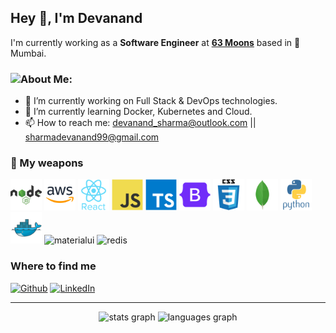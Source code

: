 <h2>Hey 👋, I'm Devanand </h2>

<p>I'm currently working as a <b>Software Engineer</b> at <strong><a href="https://www.63moons.com/">63 Moons</a></strong> </strong> based in 🌁 Mumbai.</p>

### <img src="https://github.com/TheDudeThatCode/TheDudeThatCode/blob/master/Assets/Developer.gif" width="45px">About Me:

- 🔭 I’m currently working on Full Stack & DevOps technologies.
- 🌱 I’m currently learning Docker, Kubernetes and Cloud.
- 📫 How to reach me: devanand_sharma@outlook.com || sharmadevanand99@gmail.com

<h3>🚀 My weapons </h3>
<p align="left">
<img src="https://raw.githubusercontent.com/devicons/devicon/master/icons/nodejs/nodejs-original-wordmark.svg" alt="nodejs" width="50" height="50" />
<img src="https://raw.githubusercontent.com/github/explore/80688e429a7d4ef2fca1e82350fe8e3517d3494d/topics/aws/aws.png" alt="aws" width="50" height="50" />
<img src="https://raw.githubusercontent.com/devicons/devicon/master/icons/react/react-original-wordmark.svg" alt="react" width="50" height="50" />
<img src="https://raw.githubusercontent.com/devicons/devicon/master/icons/javascript/javascript-original.svg" alt="javascript" width="50" height="50" />
<img src="https://raw.githubusercontent.com/devicons/devicon/master/icons/typescript/typescript-original.svg" alt="typescript" width="50" height="50" />
<img src="https://raw.githubusercontent.com/devicons/devicon/master/icons/bootstrap/bootstrap-plain.svg" alt="bootstrap" width="50" height="50" />
<img src="https://raw.githubusercontent.com/devicons/devicon/master/icons/css3/css3-original-wordmark.svg" alt="css3" width="50" height="50" />
<img src="https://raw.githubusercontent.com/devicons/devicon/master/icons/mongodb/mongodb-original.svg" alt="mongodb" width="50" height="50" />
<img src="https://raw.githubusercontent.com/devicons/devicon/master/icons/python/python-original-wordmark.svg" alt="python" width="50" height="50" />
<!-- <img src="https://www.vectorlogo.zone/logos/google_cloud/google_cloud-icon.svg" alt="gcp" width="50" height="50" /> -->
<img src="https://raw.githubusercontent.com/devicons/devicon/master/icons/docker/docker-original.svg" alt="Docker" width="50" height="50" />
<!-- <img src="https://www.vectorlogo.zone/logos/kubernetes/kubernetes-icon.svg" alt="Kubernetes" width="50" height="50" /> -->
<!-- <img src="https://raw.githubusercontent.com/devicons/devicon/master/icons/graphql/graphql-plain-wordmark.svg" alt="Docker" width="50" height="50" /> -->
<img src="https://cdn.jsdelivr.net/gh/devicons/devicon/icons/materialui/materialui-original.svg" alt="materialui" width="50" height="50" />
<img src="https://cdn.jsdelivr.net/gh/devicons/devicon/icons/redis/redis-original.svg" alt="redis" width="50" height="50" />
  
<h3>Where to find me</h3>
<p><a href="https://github.com/devanand-localhost" target="_blank"><img alt="Github" src="https://img.shields.io/badge/GitHub-%2312100E.svg?&style=for-the-badge&logo=Github&logoColor=white" /></a> <a href="https://www.linkedin.com/in/devanand-sharma-143b4881/" target="_blank"><img alt="LinkedIn" src="https://img.shields.io/badge/linkedin-%230077B5.svg?&style=for-the-badge&logo=linkedin&logoColor=white" /></a>
</p>

------------

<div align="center">
  <img src="https://github-readme-stats.vercel.app/api?username=devanand-localhost&hide_title=false&hide_rank=false&show_icons=true&include_all_commits=true&count_private=true&disable_animations=false&theme=dracula&locale=en&hide_border=false&order=1" height="150" alt="stats graph"  />
  <img src="https://github-readme-stats.vercel.app/api/top-langs?username=devanand-localhost&locale=en&hide_title=false&layout=compact&card_width=320&langs_count=5&theme=dracula&hide_border=false&order=2" height="150" alt="languages graph"  />
</div>

###
